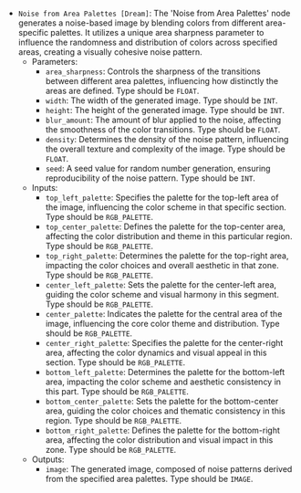 - `Noise from Area Palettes [Dream]`: The 'Noise from Area Palettes' node generates a noise-based image by blending colors from different area-specific palettes. It utilizes a unique area sharpness parameter to influence the randomness and distribution of colors across specified areas, creating a visually cohesive noise pattern.
    - Parameters:
        - `area_sharpness`: Controls the sharpness of the transitions between different area palettes, influencing how distinctly the areas are defined. Type should be `FLOAT`.
        - `width`: The width of the generated image. Type should be `INT`.
        - `height`: The height of the generated image. Type should be `INT`.
        - `blur_amount`: The amount of blur applied to the noise, affecting the smoothness of the color transitions. Type should be `FLOAT`.
        - `density`: Determines the density of the noise pattern, influencing the overall texture and complexity of the image. Type should be `FLOAT`.
        - `seed`: A seed value for random number generation, ensuring reproducibility of the noise pattern. Type should be `INT`.
    - Inputs:
        - `top_left_palette`: Specifies the palette for the top-left area of the image, influencing the color scheme in that specific section. Type should be `RGB_PALETTE`.
        - `top_center_palette`: Defines the palette for the top-center area, affecting the color distribution and theme in this particular region. Type should be `RGB_PALETTE`.
        - `top_right_palette`: Determines the palette for the top-right area, impacting the color choices and overall aesthetic in that zone. Type should be `RGB_PALETTE`.
        - `center_left_palette`: Sets the palette for the center-left area, guiding the color scheme and visual harmony in this segment. Type should be `RGB_PALETTE`.
        - `center_palette`: Indicates the palette for the central area of the image, influencing the core color theme and distribution. Type should be `RGB_PALETTE`.
        - `center_right_palette`: Specifies the palette for the center-right area, affecting the color dynamics and visual appeal in this section. Type should be `RGB_PALETTE`.
        - `bottom_left_palette`: Determines the palette for the bottom-left area, impacting the color scheme and aesthetic consistency in this part. Type should be `RGB_PALETTE`.
        - `bottom_center_palette`: Sets the palette for the bottom-center area, guiding the color choices and thematic consistency in this region. Type should be `RGB_PALETTE`.
        - `bottom_right_palette`: Defines the palette for the bottom-right area, affecting the color distribution and visual impact in this zone. Type should be `RGB_PALETTE`.
    - Outputs:
        - `image`: The generated image, composed of noise patterns derived from the specified area palettes. Type should be `IMAGE`.
